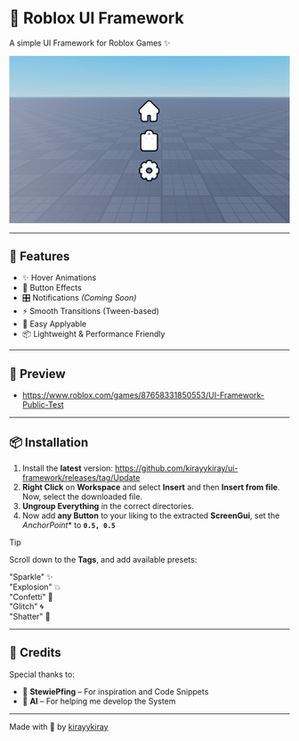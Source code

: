 # 🌈 Roblox UI Framework

A simple UI Framework for Roblox Games ✨

![UI Preview](images/preview.gif)

---

## 🚀 Features

- ✨ Hover Animations  
- 🎨 Button Effects  
- 🎛️ Notifications *(Coming Soon)*  
- ⚡ Smooth Transitions (Tween-based)  
- 🧩 Easy Applyable  
- 📦 Lightweight & Performance Friendly  

---

## 🎥 Preview

- https://www.roblox.com/games/87658331850553/UI-Framework-Public-Test

---

## 📦 Installation

1. Install the **latest** version: https://github.com/kirayykiray/ui-framework/releases/tag/Update
2. **Right Click** on **Workspace** and select **Insert** and then **Insert from file**. Now, select the downloaded file.
3. **Ungroup Everything** in the correct directories.
4. Now add **any Button** to your liking to the extracted **ScreenGui**, set the *AnchorPoint** to **`0.5, 0.5`**

> [!TIP]
> Scroll down to the **Tags**, and add available presets:
> 
> "Sparkle" ✨  
> "Explosion" 💥  
> "Confetti" 🎉  
> "Glitch" 🌀  
> "Shatter" 🧩  

---

## 🙏 Credits

Special thanks to:

- 🧠 **StewiePfing** – For inspiration and Code Snippets  
- 🤖 **AI** – For helping me develop the System  

---

Made with 💖 by [kirayykiray](https://github.com/kirayykiray)
